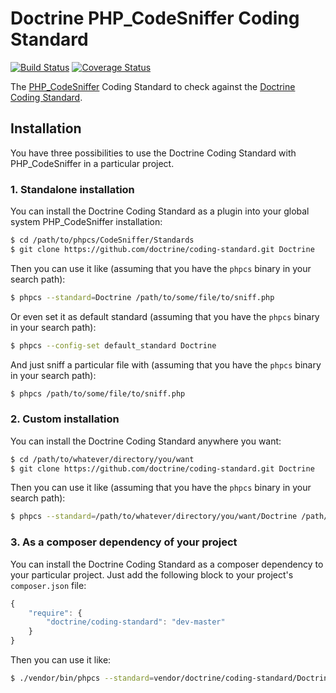 Doctrine PHP_CodeSniffer Coding Standard
========================================

[![Build Status](https://secure.travis-ci.org/doctrine/coding-standard.png?branch=master)](http://travis-ci.org/doctrine/coding-standard)
[![Coverage Status](https://coveralls.io/repos/doctrine/coding-standard/badge.png?branch=master)](https://coveralls.io/r/doctrine/coding-standard?branch=master)

The [PHP_CodeSniffer](https://github.com/squizlabs/PHP_CodeSniffer) Coding Standard to check against the [Doctrine Coding Standard](https://github.com/deeky666/doctrine-coding-standard/blob/master/Docs/README.md).

Installation
------------

You have three possibilities to use the Doctrine Coding Standard with PHP_CodeSniffer in a particular project.

### 1. Standalone installation

You can install the Doctrine Coding Standard as a plugin into your global system PHP_CodeSniffer installation:

```bash
$ cd /path/to/phpcs/CodeSniffer/Standards
$ git clone https://github.com/doctrine/coding-standard.git Doctrine
```

Then you can use it like
(assuming that you have the `phpcs` binary in your search path):

```bash
$ phpcs --standard=Doctrine /path/to/some/file/to/sniff.php
```

Or even set it as default standard
(assuming that you have the `phpcs` binary in your search path):

```bash
$ phpcs --config-set default_standard Doctrine
```

And just sniff a particular file with
(assuming that you have the `phpcs` binary in your search path):

```bash
$ phpcs /path/to/some/file/to/sniff.php
```

### 2. Custom installation

You can install the Doctrine Coding Standard anywhere you want:

```bash
$ cd /path/to/whatever/directory/you/want
$ git clone https://github.com/doctrine/coding-standard.git Doctrine
```

Then you can use it like (assuming that you have the `phpcs` binary in your search path):

```bash
$ phpcs --standard=/path/to/whatever/directory/you/want/Doctrine /path/to/some/file/to/sniff.php
```

### 3. As a composer dependency of your project

You can install the Doctrine Coding Standard as a composer dependency to your particular project.
Just add the following block to your project's `composer.json` file:

```js
{
    "require": {
        "doctrine/coding-standard": "dev-master"
    }
}
```

Then you can use it like:

```bash
$ ./vendor/bin/phpcs --standard=vendor/doctrine/coding-standard/Doctrine /path/to/some/file/to/sniff.php
```
